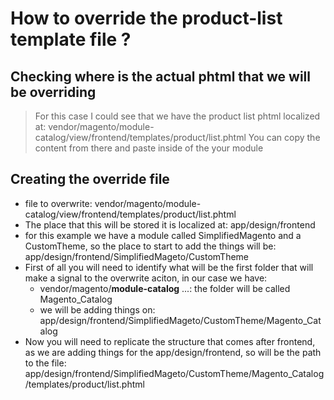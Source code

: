 # How to override the product-list template file ?

## Checking where is the actual phtml that we will be overriding
> For this case I could see that we have the product list phtml localized at: vendor/magento/module-catalog/view/frontend/templates/product/list.phtml
> You can copy the content from there and paste inside of the your module


## Creating the override file
* file to overwrite: vendor/magento/module-catalog/view/frontend/templates/product/list.phtml 
* The place that this will be stored it is localized at: app/design/frontend
* for this example we have a module called SimplifiedMagento and a CustomTheme, so the place to start to add the things will be: app/design/frontend/SimplifiedMageto/CustomTheme
* First of all you will need to identify what will be the first folder that will make a signal to the overwrite aciton, in our case we have:
  * vendor/magento/**module-catalog** ...: the folder will be called Magento_Catalog
  * we will be adding things on:  app/design/frontend/SimplifiedMageto/CustomTheme/Magento_Catalog
* Now you will need to replicate the structure that comes after frontend, as we are adding things for the app/design/frontend, so will be the path to the file: app/design/frontend/SimplifiedMageto/CustomTheme/Magento_Catalog/templates/product/list.phtml
